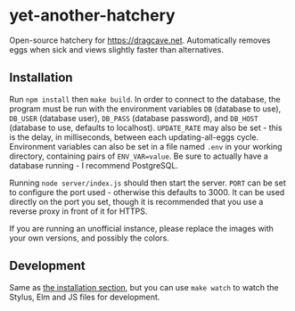 # yet-another-hatchery
Open-source hatchery for https://dragcave.net. Automatically removes eggs when sick and views slightly faster than alternatives.

## Installation
Run `npm install` then `make build`.
In order to connect to the database, the program must be run with the environment variables `DB` (database to use), `DB_USER` (database user), `DB_PASS` (database password), and `DB_HOST` (database to use, defaults to localhost).
`UPDATE_RATE` may also be set - this is the delay, in milliseconds, between each updating-all-eggs cycle.
Environment variables can also be set in a file named `.env` in your working directory, containing pairs of `ENV_VAR=value`.
Be sure to actually have a database running - I recommend PostgreSQL.

Running `node server/index.js` should then start the server.
`PORT` can be set to configure the port used - otherwise this defaults to 3000.
It can be used directly on the port you set, though it is recommended that you use a reverse proxy in front of it for HTTPS.

If you are running an unofficial instance, please replace the images with your own versions, and possibly the colors.

## Development
Same as [the installation section](#installation), but you can use `make watch` to watch the Stylus, Elm and JS files for development.
